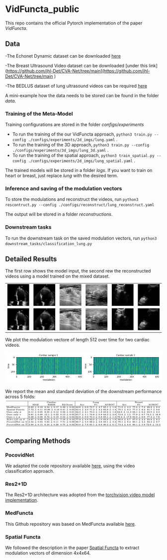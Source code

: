 # VidFuncta_public

This repo contains the official Pytorch implementation of the paper *VidFuncta*.
 

## Data
-The Echonet Dynamic dataset can be downloaded [here](https://aimi.stanford.edu/datasets/echonet-dynamic-cardiac-ultrasound)

-The Breast Ultrasound Video dataset can be downloaded [under this link](https://github.com/jhl-Det/CVA-Net/tree/main](https://github.com/jhl-Det/CVA-Net/tree/main )  

-The BEDLUS dataset of lung ultrasound videos can be required [here](https://www.dropbox.com/scl/fi/ztzo9pt8i81ad1uz73x27/BEDLUS-data-instructions.pdf?rlkey=jxndke0vesoyg8wn28wydlwdz&e=1&dl=0 )

A mini-example how the data needs to be stored can be found in the folder *data*. 


### Training of the Meta-Model
Training configurations are stored in the folder *configs/experiments*
- To run the training of the our VidFuncta approach, `python3 train.py --config ./configs/experiments/2d_imgs/lung.yaml` .
- To run the training of the 3D approach, `python3 train.py --config ./configs/experiments/3d_imgs/lung_3d.yaml` .
- To run the training of the spatial approach, `python3 train_spatial.py --config ./configs/experiments/2d_imgs/lung_spatial.yaml` .

The trained models will be stored in a folder *logs*. If you want to train on heart or breast, just replace *lung* with the desired term.


### Inference and saving of the modulation vectors

To store the modulations and reconstruct the videos, run
`python3 rescontruct.py --config ./configs/reconstruct/lung_reconstruct.yaml`

 The output will be stored in a folder *reconstructions*.


### Downstream tasks
To run the downstream task on the saved modulation vectors, run
`python3 downstream_tasks/classification_lung.py`


## Detailed Results
The first row shows the model input, the second rew the reconstructed videos using a model trained on the mixed dataset.
<table>
  <tr>
    <td><img src="./videos/original/0X10A28877E97DF540.gif" width="150"/></td>
    <td><img src="./videos/original/0X1012703CDC1436FE.gif" width="150"/></td>
    <td><img src="./videos/original/2aef523b046e4671.gif" width="150"/></td>
    <td><img src="./videos/original/2f60c46643464ab5.gif" width="150"/></td>
    <td><img src="./videos/original/0878278354_00117361.gif" width="150"/></td>
    <td><img src="./videos/original/1116637041_00120730.gif" width="150"/></td>
  </tr>
  <tr>
    <td><img src="./videos/output/0X10A28877E97DF540.gif" width="150"/></td>
    <td><img src="./videos/output/0X1012703CDC1436FE.gif" width="150"/></td>
    <td><img src="./videos/output/2aef523b046e4671.gif" width="150"/></td>
    <td><img src="./videos/output/2f60c46643464ab5.gif" width="150"/></td>
    <td><img src="./videos/output/0878278354_00117361.gif" width="150"/></td>
    <td><img src="./videos/output/1116637041_00120730.gif" width="150"/></td>
  </tr>
</table>

We plot the modulation vectore of length 512 over time for two cardiac videos.

![Modulation vectors $\phi$ for 2 samples of the cardiac dataset](./videos/images/modulations_echo.png)

We report the mean and standard deviation of the downstream performance across 5 folds:
![downstream](./videos/images/downstream_results.png)

## Comparing Methods
### PocovidNet
We adapted the code repository available  [here](https://github.com/jannisborn/covid19_ultrasound), using the video classification approach.

### Res2+1D
The Res2+1D architecture was adopted from the [torchvision video model implementation](https://docs.pytorch.org/vision/main/models/generated/torchvision.models.video.r2plus1d_18.html).

### MedFuncta
This Github repository was based on MedFuncta available [here](https://github.com/pfriedri/medfuncta).

### Spatial Functa
We followed the description in the paper [Spatial Functa](https://arxiv.org/abs/2302.03130) to extract modulation vectors of dimension 4x4x64.

